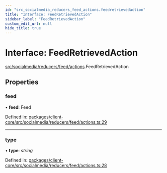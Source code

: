 ```yaml
---
id: "src_socialmedia_reducers_feed_actions.feedretrievedaction"
title: "Interface: FeedRetrievedAction"
sidebar_label: "FeedRetrievedAction"
custom_edit_url: null
hide_title: true
---
```


# Interface: FeedRetrievedAction

[src/socialmedia/reducers/feed/actions](../modules/src_socialmedia_reducers_feed_actions.md).FeedRetrievedAction

## Properties

### feed

• **feed**: Feed

Defined in: [packages/client-core/src/socialmedia/reducers/feed/actions.ts:29](https://github.com/xr3ngine/xr3ngine/blob/a16a45d7e/packages/client-core/src/socialmedia/reducers/feed/actions.ts#L29)

___

### type

• **type**: *string*

Defined in: [packages/client-core/src/socialmedia/reducers/feed/actions.ts:28](https://github.com/xr3ngine/xr3ngine/blob/a16a45d7e/packages/client-core/src/socialmedia/reducers/feed/actions.ts#L28)
